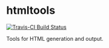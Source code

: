 # htmltools

[![Travis-CI Build Status](https://travis-ci.org/rstudio/htmltools.svg)](https://travis-ci.org/rstudio/htmltools)

Tools for HTML generation and output.
